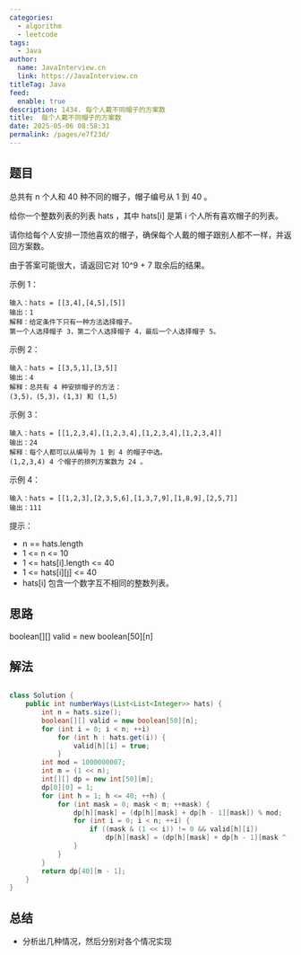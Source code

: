 ```yaml
---
categories: 
  - algorithm
  - leetcode
tags: 
  - Java
author: 
  name: JavaInterview.cn
  link: https://JavaInterview.cn
titleTag: Java
feed: 
  enable: true
description: 1434. 每个人戴不同帽子的方案数
title:  每个人戴不同帽子的方案数
date: 2025-05-06 08:58:31
permalink: /pages/e7f23d/
---
```


## 题目

总共有 n 个人和 40 种不同的帽子，帽子编号从 1 到 40 。

给你一个整数列表的列表 hats ，其中 hats[i] 是第 i 个人所有喜欢帽子的列表。

请你给每个人安排一顶他喜欢的帽子，确保每个人戴的帽子跟别人都不一样，并返回方案数。

由于答案可能很大，请返回它对 10^9 + 7 取余后的结果。



示例 1：

    输入：hats = [[3,4],[4,5],[5]]
    输出：1
    解释：给定条件下只有一种方法选择帽子。
    第一个人选择帽子 3，第二个人选择帽子 4，最后一个人选择帽子 5。
示例 2：

    输入：hats = [[3,5,1],[3,5]]
    输出：4
    解释：总共有 4 种安排帽子的方法：
    (3,5)，(5,3)，(1,3) 和 (1,5)
示例 3：

    输入：hats = [[1,2,3,4],[1,2,3,4],[1,2,3,4],[1,2,3,4]]
    输出：24
    解释：每个人都可以从编号为 1 到 4 的帽子中选。
    (1,2,3,4) 4 个帽子的排列方案数为 24 。
示例 4：

    输入：hats = [[1,2,3],[2,3,5,6],[1,3,7,9],[1,8,9],[2,5,7]]
    输出：111


提示：

* n == hats.length
* 1 <= n <= 10
* 1 <= hats[i].length <= 40
* 1 <= hats[i][j] <= 40
* hats[i] 包含一个数字互不相同的整数列表。

## 思路

boolean[][] valid = new boolean[50][n]

## 解法
```java

class Solution {
    public int numberWays(List<List<Integer>> hats) {
        int n = hats.size();
        boolean[][] valid = new boolean[50][n];
        for (int i = 0; i < n; ++i)
            for (int h : hats.get(i)) {
                valid[h][i] = true;
            }
        int mod = 1000000007;
        int m = (1 << n);
        int[][] dp = new int[50][m];
        dp[0][0] = 1;
        for (int h = 1; h <= 40; ++h) {
            for (int mask = 0; mask < m; ++mask) {
                dp[h][mask] = (dp[h][mask] + dp[h - 1][mask]) % mod;
                for (int i = 0; i < n; ++i) {
                    if ((mask & (1 << i)) != 0 && valid[h][i])
                        dp[h][mask] = (dp[h][mask] + dp[h - 1][mask ^ (1 << i)]) % mod;
                }
            }
        }
        return dp[40][m - 1];
    }
}
```

## 总结

- 分析出几种情况，然后分别对各个情况实现 

